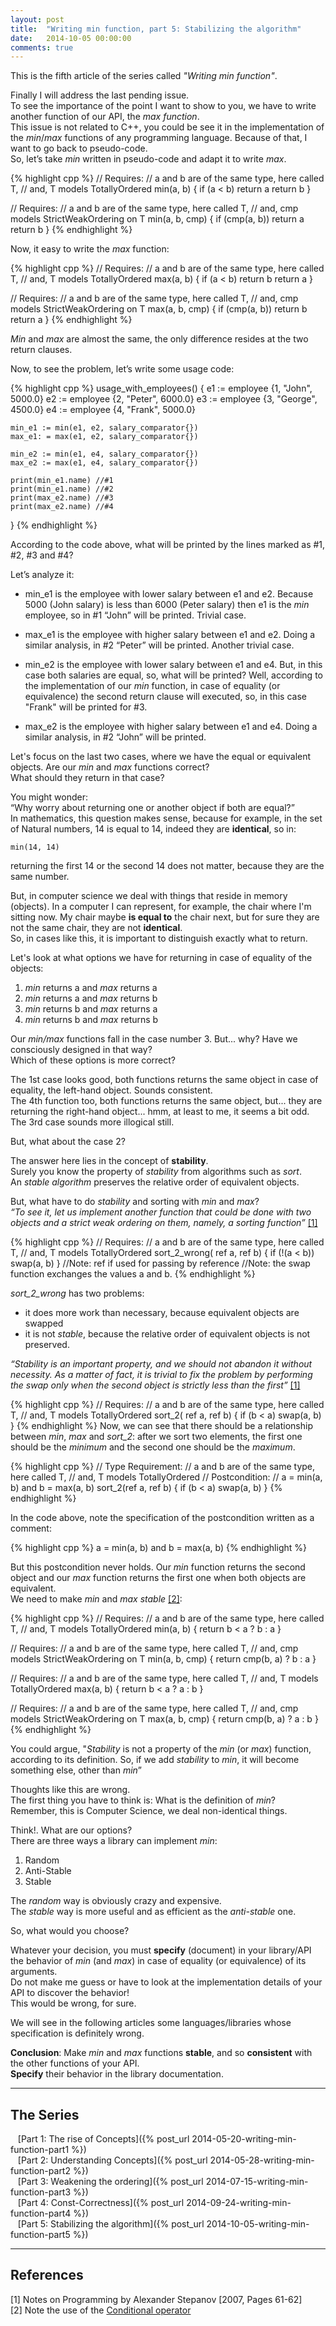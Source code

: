 ```yaml
---
layout: post
title:  "Writing min function, part 5: Stabilizing the algorithm"
date:   2014-10-05 00:00:00
comments: true
---
```


This is the fifth article of the series called *"Writing min function"*.

Finally I will address the last pending issue.  
To see the importance of the point I want to show to you, we have to write another function of our API, the *max function*.  
This issue is not related to C++, you could be see it in the implementation of the *min*/*max* functions of any programming language. Because of that, I want to go back to pseudo-code.  
So, let’s take *min* written in pseudo-code and adapt it to write *max*.

{% highlight cpp %}
// Requires:
//       a and b are of the same type, here called T,
//  and, T models TotallyOrdered
min(a, b) {
    if (a < b) return a
    return b
}

// Requires:
//       a and b are of the same type, here called T,
//  and, cmp models StrictWeakOrdering on T
min(a, b, cmp) {
    if (cmp(a, b)) return a
    return b
}
{% endhighlight %}

Now, it easy to write the *max* function:

{% highlight cpp %}
// Requires:
//       a and b are of the same type, here called T,
//  and, T models TotallyOrdered
max(a, b) {
    if (a < b) return b
    return a
}

// Requires:
//       a and b are of the same type, here called T,
//  and, cmp models StrictWeakOrdering on T
max(a, b, cmp) {
    if (cmp(a, b)) return b
    return a
}
{% endhighlight %}


*Min* and *max* are almost the same, the only difference resides at the two return clauses.

Now, to see the problem, let’s write some usage code:

{% highlight cpp %}
usage_with_employees() {
    e1 := employee {1, "John", 5000.0}
    e2 := employee {2, "Peter", 6000.0}
    e3 := employee {3, "George", 4500.0}
    e4 := employee {4, "Frank", 5000.0}

    min_e1 := min(e1, e2, salary_comparator{})
    max_e1: = max(e1, e2, salary_comparator{})

    min_e2 := min(e1, e4, salary_comparator{})
    max_e2 := max(e1, e4, salary_comparator{})

    print(min_e1.name) //#1
    print(min_e1.name) //#2
    print(max_e2.name) //#3
    print(max_e2.name) //#4
}
{% endhighlight %}

According to the code above, what will be printed by the lines marked as #1, #2, #3 and #4?

Let’s analyze it:

- min_e1 is the employee with lower salary between e1 and e2. Because 5000 (John salary) is less than 6000 (Peter salary) then e1 is the *min* employee, so in #1 “John” will be printed. Trivial case.

- max_e1 is the employee with higher salary between e1 and e2. Doing a similar analysis, in #2 “Peter” will be printed. Another trivial case.

- min_e2 is the employee with lower salary between e1 and e4. But, in this case both salaries are equal, so, what will be printed?
  Well, according to the implementation of our *min* function, in case of equality (or equivalence) the second return clause will executed, so, in this case "Frank" will be printed for #3.

- max_e2 is the employee with higher salary between e1 and e4. Doing a similar analysis, in #2 “John” will be printed.

Let's focus on the last two cases, where we have the equal or equivalent objects.
Are our *min* and *max* functions correct?  
What should they return in that case?

You might wonder:  
“Why worry about returning one or another object if both are equal?”  
In mathematics, this question makes sense, because for example, in the set of Natural numbers, 14 is equal to 14, indeed they are **identical**, so in:

    min(14, 14)

returning the first 14 or the second 14 does not matter, because they are the same number.

But, in computer science we deal with things that reside in memory (objects). In a computer I can represent, for example, the chair where I'm sitting now. My chair maybe **is equal to** the chair next, but for sure they are not the same chair, they are not **identical**.  
So, in cases like this, it is important to distinguish exactly what to return.

Let's look at what options we have for returning in case of equality of the objects:

1. *min* returns a and *max* returns a
2. *min* returns a and *max* returns b
3. *min* returns b and *max* returns a
4. *min* returns b and *max* returns b

Our *min/max* functions fall in the case number 3. But... why? Have we consciously designed in that way?  
Which of these options is more correct?

The 1st case looks good, both functions returns the same object in case of equality, the left-hand object. Sounds consistent.  
The 4th function too, both functions returns the same object, but... they are returning the right-hand object... hmm, at least to me, it seems a bit odd.  
The 3rd case sounds more illogical still.

But, what about the case 2?

The answer here lies in the concept of **stability**.  
Surely you know the property of *stability* from algorithms such as *sort*.  
An *stable algorithm* preserves the relative order of equivalent objects.

But, what have to do *stability* and sorting with *min* and *max*?  
*“To see it, let us implement another function that could be done with two objects and a strict weak ordering on them, namely, a sorting function”* [[1]](#Ref1)

{% highlight cpp %}
// Requires:
//       a and b are of the same type, here called T,
//  and, T models TotallyOrdered
sort_2_wrong( ref a, ref b) {
    if (!(a < b)) swap(a, b)
}
//Note: ref if used for passing by reference
//Note: the swap function exchanges the values a and b.
{% endhighlight %}

*sort_2_wrong* has two problems:

- it does more work than necessary, because equivalent objects are swapped
- it is not *stable*, because the relative order of equivalent objects is not preserved.
                    
*“Stability is an important property, and we should not abandon it without necessity. As a matter of fact, it is trivial to fix the problem by performing the swap only when the second object is strictly less than the first”* [[1]](#Ref1)
                
{% highlight cpp %}
// Requires:
//       a and b are of the same type, here called T,
//  and, T models TotallyOrdered
sort_2( ref a, ref b) {
    if (b < a) swap(a, b)
}
{% endhighlight %}
Now, we can see that there should be a relationship between *min*, *max* and *sort_2*: after we sort two elements, the first one should be the *minimum* and the second one should be the *maximum*.

{% highlight cpp %}
// Type Requirement:
//            a and b are of the same type, here called T,
//       and, T models TotallyOrdered
// Postcondition: 
//       a = min(a, b) and b = max(a, b)
sort_2(ref a, ref b) {
    if (b < a) swap(a, b)
}
{% endhighlight %}

In the code above, note the specification of the postcondition written as a comment:

{% highlight cpp %}
a = min(a, b) and b = max(a, b)
{% endhighlight %}

But this postcondition never holds. Our *min* function returns the second object and our *max* function returns the first one when both objects are equivalent.  
We need to make *min* and *max* *stable* [[2]](#Ref2): 

{% highlight cpp %}
// Requires:
//       a and b are of the same type, here called T,
//  and, T models TotallyOrdered
min(a, b) {
    return b < a ? b : a
}

// Requires:
//       a and b are of the same type, here called T,
//  and, cmp models StrictWeakOrdering on T
min(a, b, cmp) {
    return cmp(b, a) ? b : a
}

// Requires:
//       a and b are of the same type, here called T,
//  and, T models TotallyOrdered
max(a, b) {
    return b < a ? a : b
}

// Requires:
//       a and b are of the same type, here called T,
//  and, cmp models StrictWeakOrdering on T
max(a, b, cmp) {
    return cmp(b, a) ? a : b
}
{% endhighlight %}
                        

You could argue, "*Stability* is not a property of the *min* (or *max*) function, according to its definition. So, if we add *stability* to *min*, it will become something else, other than *min*”

Thoughts like this are wrong.  
The first thing you have to think is: What is the definition of *min*?  
Remember, this is Computer Science, we deal non-identical things.

Think!. What are our options?  
There are three ways a library can implement *min*:

1. Random
2. Anti-Stable
3. Stable

The *random* way is obviously crazy and expensive.  
The *stable* way is more useful and as efficient as the *anti-stable* one.

So, what would you choose?

Whatever your decision, you must **specify** (document) in your library/API the behavior of *min* (and *max*) in case of equality (or equivalence) of its arguments.  
Do not make me guess or have to look at the implementation details of your API to discover the behavior!  
This would be wrong, for sure.

We will see in the following articles some languages/libraries whose specification ​​is definitely wrong.

**Conclusion**: Make *min* and *max* functions **stable**, and so **consistent** with the other functions of your API.  
**Specify** their behavior in the library documentation.


---

## The Series

&nbsp;&nbsp;&nbsp;[Part 1: The rise of Concepts]({% post_url 2014-05-20-writing-min-function-part1 %})  
&nbsp;&nbsp;&nbsp;[Part 2: Understanding Concepts]({% post_url 2014-05-28-writing-min-function-part2 %})  
&nbsp;&nbsp;&nbsp;[Part 3: Weakening the ordering]({% post_url 2014-07-15-writing-min-function-part3 %})  
&nbsp;&nbsp;&nbsp;[Part 4: Const-Correctness]({% post_url 2014-09-24-writing-min-function-part4 %})  
&nbsp;&nbsp;&nbsp;[Part 5: Stabilizing the algorithm]({% post_url 2014-10-05-writing-min-function-part5 %})  


---

## References

<a name="Ref1">[1]</a> Notes on Programming by Alexander Stepanov [2007, Pages 61-62]  
<a name="Ref2">[2]</a> Note the use of the [Conditional operator](http://en.wikipedia.org/wiki/%3F:)
